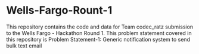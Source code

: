 # Wells-Fargo-Rount-1
This repository contains the code and data for Team codec_ratz submission to the Wells Fargo - Hackathon Round 1.
This problem statement covered in this repository is Problem Statement-1: Generic notification system to send bulk text email
